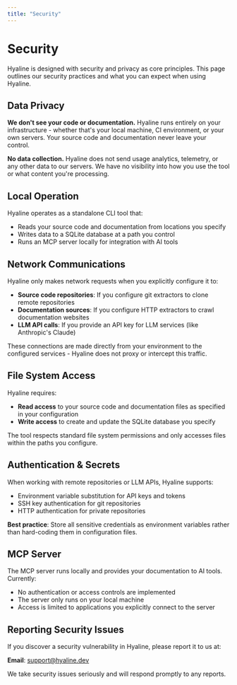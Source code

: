 ```yaml
---
title: "Security"
---
```


# Security

Hyaline is designed with security and privacy as core principles. This page outlines our security practices and what you can expect when using Hyaline.

## Data Privacy

**We don't see your code or documentation.** Hyaline runs entirely on your infrastructure - whether that's your local machine, CI environment, or your own servers. Your source code and documentation never leave your control.

**No data collection.** Hyaline does not send usage analytics, telemetry, or any other data to our servers. We have no visibility into how you use the tool or what content you're processing.

## Local Operation

Hyaline operates as a standalone CLI tool that:

- Reads your source code and documentation from locations you specify
- Writes data to a SQLite database at a path you control
- Runs an MCP server locally for integration with AI tools

## Network Communications

Hyaline only makes network requests when you explicitly configure it to:

- **Source code repositories**: If you configure git extractors to clone remote repositories
- **Documentation sources**: If you configure HTTP extractors to crawl documentation websites
- **LLM API calls**: If you provide an API key for LLM services (like Anthropic's Claude)

These connections are made directly from your environment to the configured services - Hyaline does not proxy or intercept this traffic.

## File System Access

Hyaline requires:

- **Read access** to your source code and documentation files as specified in your configuration
- **Write access** to create and update the SQLite database you specify

The tool respects standard file system permissions and only accesses files within the paths you configure.

## Authentication & Secrets

When working with remote repositories or LLM APIs, Hyaline supports:

- Environment variable substitution for API keys and tokens
- SSH key authentication for git repositories
- HTTP authentication for private repositories

**Best practice**: Store all sensitive credentials as environment variables rather than hard-coding them in configuration files.

## MCP Server

The MCP server runs locally and provides your documentation to AI tools. Currently:

- No authentication or access controls are implemented
- The server only runs on your local machine
- Access is limited to applications you explicitly connect to the server

## Reporting Security Issues

If you discover a security vulnerability in Hyaline, please report it to us at:

**Email**: [support@hyaline.dev](mailto:support@hyaline.dev)

We take security issues seriously and will respond promptly to any reports.